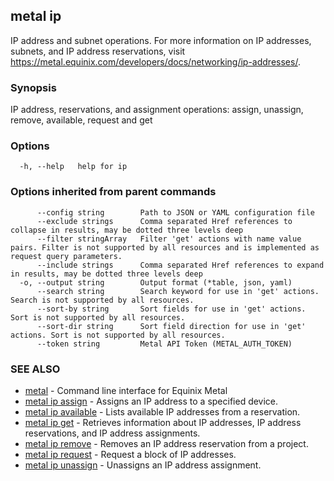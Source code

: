 ## metal ip

IP address and subnet operations. For more information on IP addresses, subnets, and IP address reservations, visit https://metal.equinix.com/developers/docs/networking/ip-addresses/.

### Synopsis

IP address, reservations, and assignment operations: assign, unassign, remove, available, request and get

### Options

```
  -h, --help   help for ip
```

### Options inherited from parent commands

```
      --config string        Path to JSON or YAML configuration file
      --exclude strings      Comma separated Href references to collapse in results, may be dotted three levels deep
      --filter stringArray   Filter 'get' actions with name value pairs. Filter is not supported by all resources and is implemented as request query parameters.
      --include strings      Comma separated Href references to expand in results, may be dotted three levels deep
  -o, --output string        Output format (*table, json, yaml)
      --search string        Search keyword for use in 'get' actions. Search is not supported by all resources.
      --sort-by string       Sort fields for use in 'get' actions. Sort is not supported by all resources.
      --sort-dir string      Sort field direction for use in 'get' actions. Sort is not supported by all resources.
      --token string         Metal API Token (METAL_AUTH_TOKEN)
```

### SEE ALSO

* [metal](metal.md)	 - Command line interface for Equinix Metal
* [metal ip assign](metal_ip_assign.md)	 - Assigns an IP address to a specified device.
* [metal ip available](metal_ip_available.md)	 - Lists available IP addresses from a reservation.
* [metal ip get](metal_ip_get.md)	 - Retrieves information about IP addresses, IP address reservations, and IP address assignments.
* [metal ip remove](metal_ip_remove.md)	 - Removes an IP address reservation from a project.
* [metal ip request](metal_ip_request.md)	 - Request a block of IP addresses.
* [metal ip unassign](metal_ip_unassign.md)	 - Unassigns an IP address assignment.

